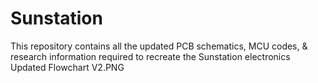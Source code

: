 # Sunstation

This repository contains all the updated PCB schematics, MCU codes, & research information required to recreate the Sunstation electronics  
Updated Flowchart V2.PNG
